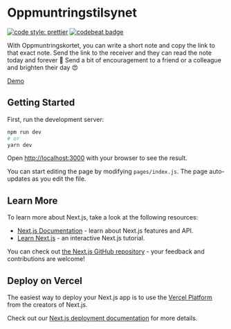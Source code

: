 # Oppmuntringstilsynet

[![code style: prettier](https://img.shields.io/badge/code_style-prettier-ff69b4.svg?style=flat-square)](https://github.com/prettier/prettier) [![codebeat badge](https://codebeat.co/badges/c213cf8a-a3b8-42c9-8513-ab3008fd10a1)](https://codebeat.co/projects/github-com-boyum-oppmuntringstilsynet-main)

With Oppmuntringskortet, you can write a short note and copy the link to that
exact note. Send the link to the receiver and they can read the note today and
forever 🥰 Send a bit of encouragement to a friend or a colleague and brighten
their day 😍

[Demo](https://oppmuntring.sindre.is/?m=N4IgxgFgpmDWDOIBcBtALgJwK5QDSZ32ygF1cQATAQzSmRAEZ40ACAewDMWApKgOyxUMATxDkAtlHjwqAczpIQATTZYMLAA4YpUPmCgtxVWFMPCW1cwCMoaWhgB0LACoR%2BCFhzbqbASz6yLFQssmxsFJ4YvroUTipYhjT2LGhshgaAJuSA8H9iIHxUkvSSLIAAZDnkADb8soLy9ACiARW%2B8BC5aNCSAHIFCgIVFQC%2BQA)

## Getting Started

First, run the development server:

```bash
npm run dev
# or
yarn dev
```

Open [http://localhost:3000](http://localhost:3000) with your browser to see the
result.

You can start editing the page by modifying `pages/index.js`. The page
auto-updates as you edit the file.

## Learn More

To learn more about Next.js, take a look at the following resources:

- [Next.js Documentation](https://nextjs.org/docs) - learn about Next.js
  features and API.
- [Learn Next.js](https://nextjs.org/learn) - an interactive Next.js tutorial.

You can check out
[the Next.js GitHub repository](https://github.com/vercel/next.js/) - your
feedback and contributions are welcome!

## Deploy on Vercel

The easiest way to deploy your Next.js app is to use the
[Vercel Platform](https://vercel.com/import?utm_medium=default-template&filter=next.js&utm_source=create-next-app&utm_campaign=create-next-app-readme)
from the creators of Next.js.

Check out our
[Next.js deployment documentation](https://nextjs.org/docs/deployment) for more
details.
